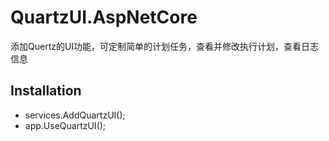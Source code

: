 # QuartzUI.AspNetCore

添加Quertz的UI功能，可定制简单的计划任务，查看并修改执行计划，查看日志信息

## Installation

* services.AddQuartzUI();
* app.UseQuartzUI();
